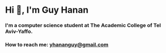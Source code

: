 # Hi 👋, I'm Guy Hanan
### I'm  a computer science student at The Academic College of Tel Aviv-Yaffo.
### How to reach me: yhananguy@gmail.com
